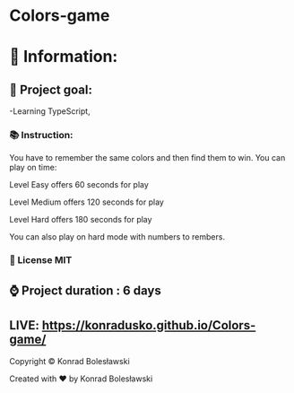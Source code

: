 # Colors-game


#  :book: Information:

## :newspaper: Project goal:
-Learning TypeScript,


### :books: Instruction:
You have to remember the same colors and then find them to win.
You can play on time:

Level Easy offers 60 seconds for play

Level Medium offers 120 seconds for play

Level Hard offers 180 seconds for play


You can also play on hard mode with numbers to rembers.


### :open_file_folder: License MIT
## :watch: Project duration : 6 days

## LIVE: https://konradusko.github.io/Colors-game/
 Copyright © Konrad Bolesławski
 
 Created with :heart: by Konrad Bolesławski
